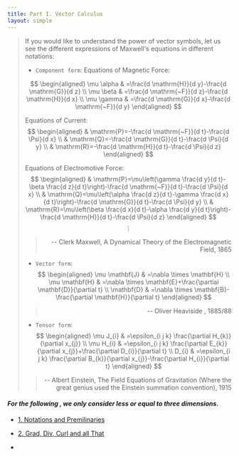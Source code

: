 ```yaml
---
title: Part I. Vector Calculus
layout: simple
---
```


> If you would like to understand the power of vector symbols, let us see the different expressions of Maxwell's equations in different notations:
>
> - `Component form`:
>  Equations of Magnetic Force:
> 
>  $$
\begin{aligned}
\mu \alpha & =\frac{d \mathrm{H}}{d y}-\frac{d \mathrm{G}}{d z} \\
\mu \beta & =\frac{d \mathrm{~F}}{d z}-\frac{d \mathrm{H}}{d x} \\
\mu \gamma & =\frac{d \mathrm{G}}{d x}-\frac{d \mathrm{~F}}{d y}
\end{aligned}
$$
>
> Equations of Current:
> $$
> \begin{aligned}
& \mathrm{P}=-\frac{d \mathrm{~F}}{d t}-\frac{d \Psi}{d x} \\
& \mathrm{Q}=-\frac{d \mathrm{G}}{d t}-\frac{d \Psi}{d y} \\
& \mathrm{R}=-\frac{d \mathrm{H}}{d t}-\frac{d \Psi}{d z}
\end{aligned}
$$
>
> Equations of Electromotive Force:
> $$
> \begin{aligned}
& \mathrm{P}=\mu\left(\gamma \frac{d y}{d t}-\beta \frac{d z}{d t}\right)-\frac{d \mathrm{~F}}{d t}-\frac{d \Psi}{d x} \\
& \mathrm{Q}=\mu\left(\alpha \frac{d z}{d t}-\gamma \frac{d x}{d t}\right)-\frac{d \mathrm{G}}{d t}-\frac{d \Psi}{d y} \\
& \mathrm{R}=\mu\left(\beta \frac{d x}{d t}-\alpha \frac{d y}{d t}\right)-\frac{d \mathrm{H}}{d t}-\frac{d \Psi}{d z}
\end{aligned}
$$
>$$\vdots$$
>
> ><p align="right">-- Clerk Maxwell, A Dynamical Theory of the Electromagnetic Field, 1865</p>
>
> - `Vector form`:
> $$
\begin{aligned}
\mu \mathbf{J} & =\nabla \times \mathbf{H} \\
\mu \mathbf{H} & =\nabla \times \mathbf{E}+\frac{\partial \mathbf{D}}{\partial t} \\
\mathbf{D} & =\nabla \times \mathbf{B}-\frac{\partial \mathbf{H}}{\partial t}
\end{aligned}
$$
>
> ><p align="right">-- Oliver Heaviside , 1885/88</p>
> 
> - `Tensor form`:
> $$
> \begin{aligned}
> \mu J_{i} & =\epsilon_{i j k} \frac{\partial H_{k}}{\partial x_{j}} \\
> \mu H_{i} & =\epsilon_{i j k} \frac{\partial E_{k}}{\partial x_{j}}+\frac{\partial D_{i}}{\partial t} \\
> D_{i} & =\epsilon_{i j k} \frac{\partial B_{k}}{\partial x_{j}}-\frac{\partial H_{i}}{\partial t}
> \end{aligned}
> $$
>
> ><p align="right">-- Albert Einstein, The Field Equations of Gravitation (Where the great genius used the Einstein summation convention), 1915</p>

#### *For the following , we only consider less or equal to three dimensions.*

- [1. Notations and Premilinaries](/study/Imperial_mathematics/year_2/Multivariable_Calculus_and_Differential_Equations/Part_I_Vector_Calculus/1_Notations_and_premilinaries)

- [2. Grad, Div, Curl and all That](/study/Imperial_mathematics/year_2/Multivariable_Calculus_and_Differential_Equations/Part_I_Vector_Calculus/2_Div_Grad_Curl_and_all_That)


- 
